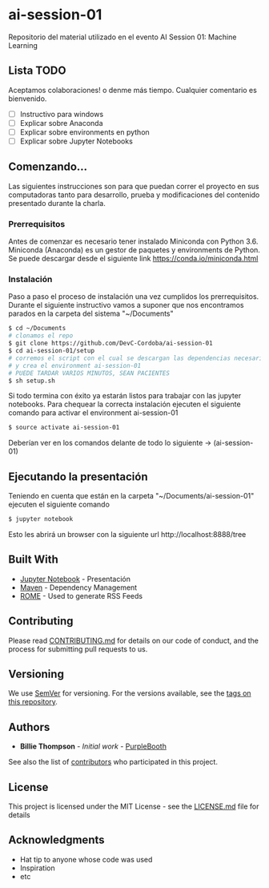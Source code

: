 # ai-session-01
Repositorio del material utilizado en el evento AI Session 01: Machine Learning

## Lista TODO 

Aceptamos colaboraciones! o denme más tiempo. Cualquier comentario es bienvenido.
- [ ] Instructivo para windows
- [ ] Explicar sobre Anaconda
- [ ] Explicar sobre environments en python
- [ ] Explicar sobre Jupyter Notebooks

## Comenzando...

Las siguientes instrucciones son para que puedan correr el proyecto en sus computadoras tanto para desarrollo, prueba y modificaciones del contenido presentado durante la charla. 

### Prerrequisitos

Antes de comenzar es necesario tener instalado Miniconda con Python 3.6. Miniconda (Anaconda) es un gestor de paquetes y environments de Python. Se puede descargar desde el siguiente link https://conda.io/miniconda.html

### Instalación

Paso a paso el proceso de instalación una vez cumplidos los prerrequisitos. Durante el siguiente instructivo vamos a suponer que nos encontramos parados en la carpeta del sistema "~/Documents"

``` sh
$ cd ~/Documents
# clonamos el repo
$ git clone https://github.com/DevC-Cordoba/ai-session-01
$ cd ai-session-01/setup
# corremos el script con el cual se descargan las dependencias necesarias 
# y crea el environment ai-session-01
# PUEDE TARDAR VARIOS MINUTOS, SEAN PACIENTES
$ sh setup.sh
```
Si todo termina con éxito ya estarán listos para trabajar con las jupyter notebooks. Para chequear la correcta instalación ejecuten el siguiente comando para activar el environment ai-session-01
```sh
$ source activate ai-session-01
```
Deberían ver en los comandos delante de todo lo siguiente -> (ai-session-01) 

## Ejecutando la presentación

Teniendo en cuenta que están en la carpeta "~/Documents/ai-session-01" ejecuten el siguiente comando
```sh
$ jupyter notebook
```
Esto les abrirá un browser con la siguiente url http://localhost:8888/tree

## Built With

* [Jupyter Notebook](http://jupyter.org/) - Presentación
* [Maven](https://maven.apache.org/) - Dependency Management
* [ROME](https://rometools.github.io/rome/) - Used to generate RSS Feeds

## Contributing

Please read [CONTRIBUTING.md](https://gist.github.com/PurpleBooth/b24679402957c63ec426) for details on our code of conduct, and the process for submitting pull requests to us.

## Versioning

We use [SemVer](http://semver.org/) for versioning. For the versions available, see the [tags on this repository](https://github.com/your/project/tags). 

## Authors

* **Billie Thompson** - *Initial work* - [PurpleBooth](https://github.com/PurpleBooth)

See also the list of [contributors](https://github.com/your/project/contributors) who participated in this project.

## License

This project is licensed under the MIT License - see the [LICENSE.md](LICENSE.md) file for details

## Acknowledgments

* Hat tip to anyone whose code was used
* Inspiration
* etc

